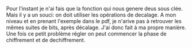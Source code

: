Pour l'instant je n'ai fais que la fonction qui nous genere deus sous clée. 
Mais il y a un souci: on doit utiliser les opérations de decalage. A mon niveau et en prenant l'exemple dans le pdf, je n'arive pas
à retrouver les mêmes suites de bits, après décalage.
J'ai donc fait à ma propre manière.
Une fois ce petit problème régler on peut commencer la phase de chiffrement et de dechiffrement.
